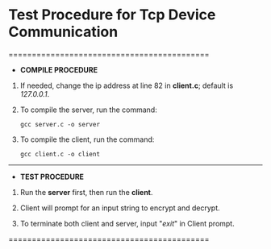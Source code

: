 # **Test Procedure for Tcp Device Communication**

===========================================

* **COMPILE PROCEDURE**

1. If needed, change the ip address at line 82 in **client.c**; default is _127.0.0.1_.

2. To compile the server, run the command:
    ```
    gcc server.c -o server
    ```

3. To compile the client, run the command:
    ```
    gcc client.c -o client
    ```


---

* **TEST PROCEDURE**

1. Run the **server** first, then run the **client**.

2. Client will prompt for an input string to encrypt and decrypt.

3. To terminate both client and server, input  "_exit_" in Client prompt.

===========================================
